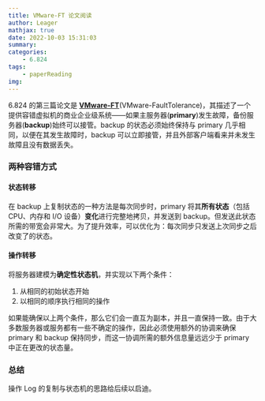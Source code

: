 ```yaml
---
title: VMware-FT 论文阅读
author: Leager
mathjax: true
date: 2022-10-03 15:31:03
summary:
categories:
    - 6.824
tags:
    - paperReading
img:
---
```


6.824 的第三篇论文是 **[VMware-FT](https://pdos.csail.mit.edu/6.824/papers/vm-ft.pdf)**(VMware-FaultTolerance)，其描述了一个提供容错虚拟机的商业企业级系统——如果主服务器(**primary**)发生故障，备份服务器(**backup**)始终可以接管。backup 的状态必须始终保持与 primary 几乎相同，以便在其发生故障时，backup 可以立即接管，并且外部客户端看来并未发生故障且没有数据丢失。

<!--more-->

### 两种容错方式

#### 状态转移

在 backup 上复制状态的一种方法是每次同步时，primary 将其**所有状态**（包括 CPU、内存和 I/O 设备）**变化**进行完整地拷贝，并发送到 backup。但发送此状态所需的带宽会非常大。为了提升效率，可以优化为：每次同步只发送上次同步之后改变了的状态。

#### 操作转移

将服务器建模为**确定性状态机**，并实现以下两个条件：

1. 从相同的初始状态开始
2. 以相同的顺序执行相同的操作

如果能确保以上两个条件，那么它们会一直互为副本，并且一直保持一致。由于大多数服务器或服务都有一些不确定的操作，因此必须使用额外的协调来确保 primary 和 backup 保持同步，而这一协调所需的额外信息量远远少于 primary 中正在更改的状态量。

### 总结

操作 Log 的复制与状态机的思路给后续以启迪。
